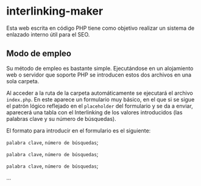 # interlinking-maker
Esta web escrita en código PHP tiene como objetivo realizar un sistema de enlazado interno útil para el SEO.

## Modo de empleo

Su método de empleo es bastante simple. Ejecutándose en un alojamiento web o servidor que soporte PHP se introducen estos dos archivos en una sola carpeta.

Al acceder a la ruta de la carpeta automáticamente se ejecutará el archivo `index.php`. En este aparece un formulario muy básico, en el que si se sigue el patrón lógico reflejado en el `placeholder` del formulario y se da a enviar, aparecerá una tabla con el Interlinking de los valores introducidos (las palabras clave y su número de búsquedas).

El formato para introducir en el formulario es el siguiente:

`palabra clave`, `número de búsquedas`;

`palabra clave`, `número de búsquedas`;

`palabra clave`, `número de búsquedas`;

...
